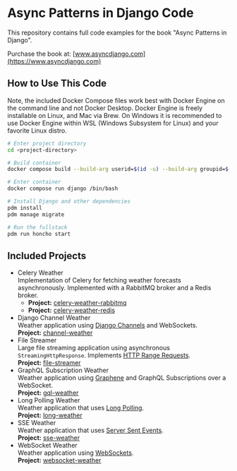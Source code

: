 # Async Patterns in Django Code

This repository contains full code examples for the book "Async Patterns in Django".

Purchase the book at: [www.asyncdjango.com](https://www.asyncdjango.com)

## How to Use This Code

Note, the included Docker Compose files work best with Docker Engine on the command line and not Docker Desktop. Docker Engine is freely installable on Linux, and Mac via Brew. On Windows it is recommended to use Docker Engine within WSL (Windows Subsystem for Linux) and your favorite Linux distro.

```bash
# Enter project directory
cd <project-directory>

# Build container
docker compose build --build-arg userid=$(id -u) --build-arg groupid=$(id -g)

# Enter container
docker compose run django /bin/bash

# Install Django and other dependencies
pdm install
pdm manage migrate

# Run the fullstack
pdm run honcho start
```

## Included Projects

- Celery Weather<br>
Implementation of Celery for fetching weather forecasts asynchronously. Implemented with a RabbitMQ broker and a Redis broker.
  - **Project:** [celery-weather-rabbitmq](celery-weather-rabbitmq)
  - **Project:** [celery-weather-redis](celery-weather-redis)
- Django Channel Weather<br>
Weather application using [Django Channels](https://channels.readthedocs.io/) and WebSockets.<br>
**Project:** [channel-weather](channel-weather)
- File Streamer<br>
Large file streaming application using asynchronous `StreamingHttpResponse`. Implements [HTTP Range Requests](https://developer.mozilla.org/en-US/docs/Web/HTTP/Range_requests).<br>
**Project:** [file-streamer](file-streamer)
- GraphQL Subscription Weather<br>
Weather application using [Graphene](https://graphene-python.org/) and GraphQL Subscriptions over a WebSocket.<br>
**Project:** [gql-weather](gql-weather)
- Long Polling Weather<br>
Weather application that uses [Long Polling](https://javascript.info/long-polling).<br>
**Project:** [long-weather](long-weather)
- SSE Weather<br>
Weather application that uses [Server Sent Events](https://developer.mozilla.org/en-US/docs/Web/API/Server-sent_events).<br>
**Project:** [sse-weather](sse-weather)
- WebSocket Weather<br>
Weather application using [WebSockets](https://developer.mozilla.org/en-US/docs/Web/API/WebSockets_API).<br>
**Project:** [websocket-weather](websocket-weather)
